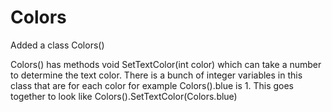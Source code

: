 # Colors

Added a class Colors()

Colors() has methods void SetTextColor(int color) which can take a number to determine the text color. There is a bunch of integer variables in this class that are for each color for example Colors().blue is 1. This goes together to look like Colors().SetTextColor(Colors.blue)
